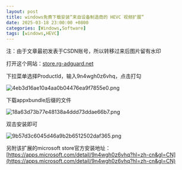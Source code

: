 ```yaml
---
layout: post
title: windows免费下载安装“来自设备制造商的 HEVC 视频扩展”
date: 2025-03-18 23:00:00 +0800
categories: [Windows,Software]
tags: [windows,HEVC]
---
```


注：由于文章最初发表于CSDN账号，所以转移过来后图片留有水印

打开这个网站：[store.rg-adguard.net](https://store.rg-adguard.net)

下拉菜单选择ProductId，输入9n4wgh0z6vhq，点击打勾

![4eb3d16ae10a4aa0b04476ea9f7855e0.png](/2025/03/1742312443515_4eb3d16ae10a4aa0b04476ea9f7855e0.png)

下载appxbundle后缀的文件

![18a63d73b77e48138a4ddd73ddae66b7.png](/2025/03/1742312444809_18a63d73b77e48138a4ddd73ddae66b7.png)

双击安装即可

![9b57d3c6045d46a9b2b6512502daf365.png](/2025/03/1742312445388_9b57d3c6045d46a9b2b6512502daf365.png)

另附该扩展的microsoft store官方安装地址：
[https://apps.microsoft.com/detail/9n4wgh0z6vhq?hl=zh-cn&gl=CN](https://apps.microsoft.com/detail/9n4wgh0z6vhq?hl=zh-cn&gl=CN)
